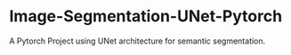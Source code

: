 # Image-Segmentation-UNet-Pytorch
A Pytorch Project using UNet architecture for semantic segmentation.
